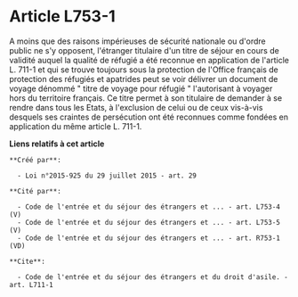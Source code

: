 # Article L753-1

A moins que des raisons impérieuses de sécurité nationale ou d'ordre public ne s'y opposent, l'étranger titulaire d'un titre
de séjour en cours de validité auquel la qualité de réfugié a été reconnue en application de l'article L. 711-1 et qui se
trouve toujours sous la protection de l'Office français de protection des réfugiés et apatrides peut se voir délivrer un
document de voyage dénommé " titre de voyage pour réfugié " l'autorisant à voyager hors du territoire français. Ce titre
permet à son titulaire de demander à se rendre dans tous les Etats, à l'exclusion de celui ou de ceux vis-à-vis desquels ses
craintes de persécution ont été reconnues comme fondées en application du même article L. 711-1.

**Liens relatifs à cet article**

	**Créé par**:

	  - Loi n°2015-925 du 29 juillet 2015 - art. 29

	**Cité par**:

	  - Code de l'entrée et du séjour des étrangers et ... - art. L753-4 (V)
	  - Code de l'entrée et du séjour des étrangers et ... - art. L753-5 (V)
	  - Code de l'entrée et du séjour des étrangers et ... - art. R753-1 (VD)

	**Cite**:

	  - Code de l'entrée et du séjour des étrangers et du droit d'asile. - art. L711-1
